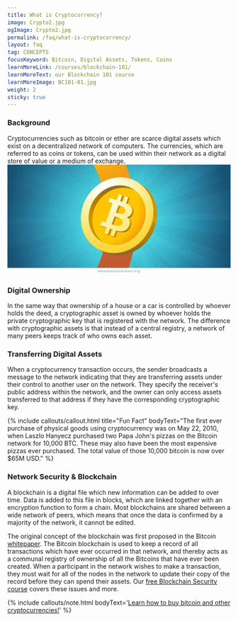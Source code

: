 ```yaml
---
title: What is Cryptocurrency?
image: Crypto2.jpg
ogImage: Crypto2.jpg
permalink: /faq/what-is-cryptocurrency/
layout: faq
tag: CONCEPTS
focusKeyword: Bitcoin, Digital Assets, Tokens, Coins
learnMoreLink: /courses/blockchain-101/
learnMoreText: our Blockchain 101 course
learnMoreImage: BC101-01.jpg
weight: 2
sticky: true
---
```

<h3>Background</h3>
<span> Cryptocurrencies such as bitcoin or ether are scarce digital assets which exist on a decentralized network of computers. The currencies, which are referred to as coins or tokens, can be used within their network as a digital store of value or a medium of exchange.</span>

<img src="/assets/img/generate_crypto.jpg">

<h3>Digital Ownership</h3>
<span> In the same way that ownership of a house or a car is controlled by whoever holds the deed, a cryptographic asset is owned by whoever holds the private cryptographic key that is registered with the network. The difference with cryptographic assets is that instead of a central registry, a network of many peers keeps track of who owns each asset.</span>

<h3>Transferring Digital Assets</h3>
<span> When a cryptocurrency transaction occurs, the sender broadcasts a message to the network indicating that they are transferring assets under their control to another user on the network. They specify the receiver's public address within the network, and the owner can only access assets transferred to that address if they have the corresponding cryptographic key.</span>

{% include callouts/callout.html title="Fun Fact" bodyText="The first ever purchase of physical goods using cryptocurrency was on May 22, 2010, when Laszlo Hanyecz purchased two Papa John's pizzas on the Bitcoin network for 10,000 BTC. These may also have been the most expensive pizzas ever purchased. The total value of those 10,000 bitcoin is now over $65M USD." %}


<h3>Network Security &amp; Blockchain</h3>
<span>A blockchain is a digital file which new information can be added to over time. Data is added to this file in blocks, which are linked together with an encryption function to form a chain. Most blockchains are shared between a wide network of peers, which means that once the data is confirmed by a majority of the network, it cannot be edited.</span>

<span>The original concept of the blockchain was first proposed in the Bitcoin <a href="https://bitcoin.org/bitcoin.pdf" target="_blank" rel="noopener">whitepaper</a>. The Bitcoin blockchain is used to keep a record of all transactions which have ever occurred in that network, and thereby acts as a communal registry of ownership of all the Bitcoins that have ever been created. When a participant in the network wishes to make a transaction, they must wait for all of the nodes in the network to update their copy of the record before they can spend their assets. Our <a href="/courses/blockchain-security/">free Blockchain Security course</a> covers these issues and more.</span>

{% include callouts/note.html
	bodyText='<a href="/faq/how-to-buy-bitcoin/" target="_blank">Learn how to buy bitcoin and other cryptocurrencies!</a>'
%}
